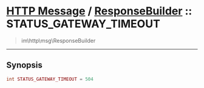 # [HTTP Message](http.md) / [ResponseBuilder](http-ResponseBuilder.md) :: STATUS_GATEWAY_TIMEOUT
 > im\http\msg\ResponseBuilder
____

## Synopsis
```php
int STATUS_GATEWAY_TIMEOUT = 504
```
